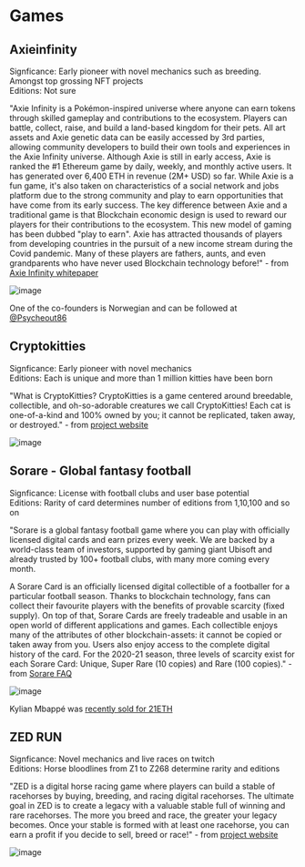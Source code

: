 # Games

## Axieinfinity
Signficance: Early pioneer with novel mechanics such as breeding. Amongst top grossing NFT projects  
Editions: Not sure  

"Axie Infinity is a Pokémon-inspired universe where anyone can earn tokens through skilled gameplay and contributions to the ecosystem. Players can battle, collect, raise, and build a land-based kingdom for their pets.
All art assets and Axie genetic data can be easily accessed by 3rd parties, allowing community developers to build their own tools and experiences in the Axie Infinity universe.
Although Axie is still in early access, Axie is ranked the #1 Ethereum game by daily, weekly, and monthly active users. It has generated over 6,400 ETH in revenue (2M+ USD) so far.
While Axie is a fun game, it's also taken on characteristics of a social network and jobs platform due to the strong community and play to earn opportunities that have come from its early success.
The key difference between Axie and a traditional game is that Blockchain economic design is used to reward our players for their contributions to the ecosystem. This new model of gaming has been dubbed "play to earn". Axie has attracted thousands of players from developing countries in the pursuit of a new income stream during the Covid pandemic. Many of these players are fathers, aunts, and even grandparents who have never used Blockchain technology before!"  - from [Axie Infinity whitepaper](https://whitepaper.axieinfinity.com/)

![image](https://user-images.githubusercontent.com/1133607/120360801-73cf0080-c309-11eb-86c1-76e5746f8bc5.png)

One of the co-founders is Norwegian and can be followed at [@Psycheout86](https://twitter.com/Psycheout86])


## Cryptokitties
Signficance: Early pioneer with novel mechanics  
Editions: Each is unique and more than 1 million kitties have been born  

"What is CryptoKitties?
CryptoKitties is a game centered around breedable, collectible, and oh-so-adorable creatures we call CryptoKitties! Each cat is one-of-a-kind and 100% owned by you; it cannot be replicated, taken away, or destroyed." - from [project website](https://www.cryptokitties.co/)

![image](https://user-images.githubusercontent.com/1133607/120360921-94975600-c309-11eb-8f4c-64b58e1a248d.png)

## Sorare - Global fantasy football
Signficance: License with football clubs and user base potential  
Editions: Rarity of card determines number of editions from 1,10,100 and so on  

"Sorare is a global fantasy football game where you can play with officially licensed digital cards and earn prizes every week. We are backed by a world-class team of investors, supported by gaming giant Ubisoft and already trusted by 100+ football clubs, with many more coming every month.

A Sorare Card is an officially licensed digital collectible of a footballer for a particular football season. Thanks to blockchain technology, fans can collect their favourite players with the benefits of provable scarcity (fixed supply). On top of that, Sorare Cards are freely tradeable and usable in an open world of different applications and games. Each collectible enjoys many of the attributes of other blockchain-assets: it cannot be copied or taken away from you. Users also enjoy access to the complete digital history of the card. For the 2020-21 season, three levels of scarcity exist for each Sorare Card: Unique, Super Rare (10 copies) and Rare (100 copies)." - from [Sorare FAQ](https://sorare.com/faq)

![image](https://user-images.githubusercontent.com/1133607/120361232-e809a400-c309-11eb-861d-166ccd3e9b0b.png)


Kylian Mbappé was [recently sold for 21ETH](https://opensea.io/assets/0x629a673a8242c2ac4b7b8c5d8735fbeac21a6205/46944597943823831691035934142311495763159481796457521206168486172559220110482)

## ZED RUN
Signficance: Novel mechanics and live races on twitch  
Editions: Horse bloodlines from Z1 to Z268 determine rarity and editions  

"ZED is a digital horse racing game where players can build a stable of racehorses by buying, breeding, and racing digital racehorses. The ultimate goal in ZED is to create a legacy with a valuable stable full of winning and rare racehorses. The more you breed and race, the greater your legacy becomes. Once your stable is formed with at least one racehorse, you can earn a profit if you decide to sell, breed or race!" - from [project website](https://help.zed.run/help/what-is-zed)

![image](https://user-images.githubusercontent.com/1133607/120361150-d0cab680-c309-11eb-8239-814d105a85ef.png)
